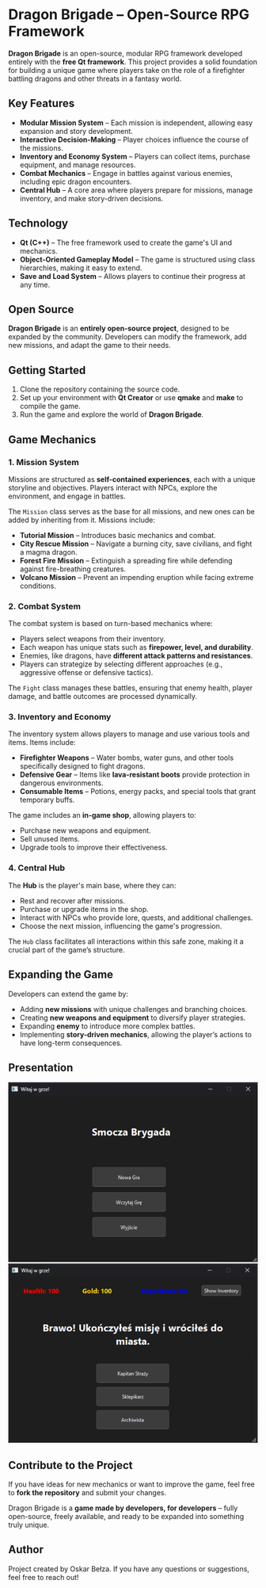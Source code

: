 # Dragon Brigade – Open-Source RPG Framework

**Dragon Brigade** is an open-source, modular RPG framework developed entirely with the **free Qt framework**. This project provides a solid foundation for building a unique game where players take on the role of a firefighter battling dragons and other threats in a fantasy world.

## Key Features
- **Modular Mission System** – Each mission is independent, allowing easy expansion and story development.
- **Interactive Decision-Making** – Player choices influence the course of the missions.
- **Inventory and Economy System** – Players can collect items, purchase equipment, and manage resources.
- **Combat Mechanics** – Engage in battles against various enemies, including epic dragon encounters.
- **Central Hub** – A core area where players prepare for missions, manage inventory, and make story-driven decisions.

## Technology
- **Qt (C++)** – The free framework used to create the game's UI and mechanics.
- **Object-Oriented Gameplay Model** – The game is structured using class hierarchies, making it easy to extend.
- **Save and Load System** – Allows players to continue their progress at any time.

## Open Source
**Dragon Brigade** is an **entirely open-source project**, designed to be expanded by the community. Developers can modify the framework, add new missions, and adapt the game to their needs.

## Getting Started
1. Clone the repository containing the source code.
2. Set up your environment with **Qt Creator** or use **qmake** and **make** to compile the game.
3. Run the game and explore the world of **Dragon Brigade**.

##  Game Mechanics

### 1. **Mission System**
Missions are structured as **self-contained experiences**, each with a unique storyline and objectives. Players interact with NPCs, explore the environment, and engage in battles. 

The `Mission` class serves as the base for all missions, and new ones can be added by inheriting from it. Missions include:
- **Tutorial Mission** – Introduces basic mechanics and combat.
- **City Rescue Mission** – Navigate a burning city, save civilians, and fight a magma dragon.
- **Forest Fire Mission** – Extinguish a spreading fire while defending against fire-breathing creatures.
- **Volcano Mission** – Prevent an impending eruption while facing extreme conditions.

### 2. **Combat System**
The combat system is based on turn-based mechanics where:
- Players select weapons from their inventory.
- Each weapon has unique stats such as **firepower, level, and durability**.
- Enemies, like dragons, have **different attack patterns and resistances**.
- Players can strategize by selecting different approaches (e.g., aggressive offense or defensive tactics).

The `Fight` class manages these battles, ensuring that enemy health, player damage, and battle outcomes are processed dynamically.

### 3. **Inventory and Economy**
The inventory system allows players to manage and use various tools and items. Items include:
- **Firefighter Weapons** – Water bombs, water guns, and other tools specifically designed to fight dragons.
- **Defensive Gear** – Items like **lava-resistant boots** provide protection in dangerous environments.
- **Consumable Items** – Potions, energy packs, and special tools that grant temporary buffs.

The game includes an **in-game shop**, allowing players to:
- Purchase new weapons and equipment.
- Sell unused items.
- Upgrade tools to improve their effectiveness.

### 4. **Central Hub**
The **Hub** is the player's main base, where they can:
- Rest and recover after missions.
- Purchase or upgrade items in the shop.
- Interact with NPCs who provide lore, quests, and additional challenges.
- Choose the next mission, influencing the game's progression.

The `Hub` class facilitates all interactions within this safe zone, making it a crucial part of the game’s structure.

##  Expanding the Game
Developers can extend the game by:
- Adding **new missions** with unique challenges and branching choices.
- Creating **new weapons and equipment** to diversify player strategies.
- Expanding **enemy** to introduce more complex battles.
- Implementing **story-driven mechanics**, allowing the player’s actions to have long-term consequences.

## **Presentation**  
![Application Preview](app1.png)
![Application Preview](app2.png)

##  Contribute to the Project
If you have ideas for new mechanics or want to improve the game, feel free to **fork the repository** and submit your changes. 

Dragon Brigade is a **game made by developers, for developers** – fully open-source, freely available, and ready to be expanded into something truly unique.

## **Author**

Project created by Oskar Bełza. If you have any questions or suggestions, feel free to reach out!
